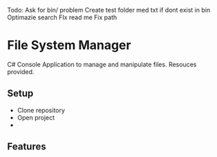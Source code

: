 ﻿Todo:
Ask for bin/ problem
Create test folder med txt if dont exist in bin
Optimazie search 
FIx read me
Fix path

# File System Manager
C# Console Application to manage and manipulate files. Resouces provided.

## Setup
- Clone repository
- Open project
- 

## Features

